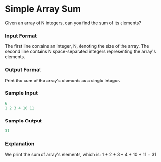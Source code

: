 # Simple Array Sum
Given an array of N integers, can you find the sum of its elements?

### Input Format
The first line contains an integer, N, denoting the size of the array.
The second line contains N space-separated integers representing the array's elements.

### Output Format
Print the sum of the array's elements as a single integer.

### Sample Input
```cpp
6
1 2 3 4 10 11
```

### Sample Output
```cpp
31
```

### Explanation
We print the sum of array's elements, which is: 1 + 2 + 3 + 4 + 10 + 11 = 31
